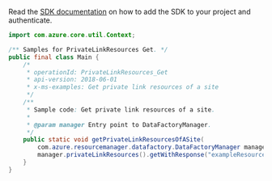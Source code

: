 Read the [SDK documentation](https://github.com/Azure/azure-sdk-for-java/blob/azure-resourcemanager-datafactory_1.0.0-beta.5/sdk/datafactory/azure-resourcemanager-datafactory/README.md) on how to add the SDK to your project and authenticate.

```java
import com.azure.core.util.Context;

/** Samples for PrivateLinkResources Get. */
public final class Main {
    /*
     * operationId: PrivateLinkResources_Get
     * api-version: 2018-06-01
     * x-ms-examples: Get private link resources of a site
     */
    /**
     * Sample code: Get private link resources of a site.
     *
     * @param manager Entry point to DataFactoryManager.
     */
    public static void getPrivateLinkResourcesOfASite(
        com.azure.resourcemanager.datafactory.DataFactoryManager manager) {
        manager.privateLinkResources().getWithResponse("exampleResourceGroup", "exampleFactoryName", Context.NONE);
    }
}
```
